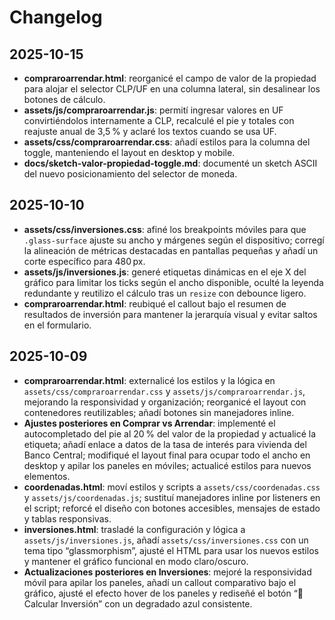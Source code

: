 # Changelog

## 2025-10-15

- **compraroarrendar.html**: reorganicé el campo de valor de la propiedad para alojar el selector CLP/UF en una columna lateral, sin desalinear los botones de cálculo.
- **assets/js/compraroarrendar.js**: permití ingresar valores en UF convirtiéndolos internamente a CLP, recalculé el pie y totales con reajuste anual de 3,5 % y aclaré los textos cuando se usa UF.
- **assets/css/compraroarrendar.css**: añadí estilos para la columna del toggle, manteniendo el layout en desktop y mobile.
- **docs/sketch-valor-propiedad-toggle.md**: documenté un sketch ASCII del nuevo posicionamiento del selector de moneda.

## 2025-10-10

- **assets/css/inversiones.css**: afiné los breakpoints móviles para que `.glass-surface` ajuste su ancho y márgenes según el dispositivo; corregí la alineación de métricas destacadas en pantallas pequeñas y añadí un corte específico para 480 px.
- **assets/js/inversiones.js**: generé etiquetas dinámicas en el eje X del gráfico para limitar los ticks según el ancho disponible, oculté la leyenda redundante y reutilizo el cálculo tras un `resize` con debounce ligero.
- **compraroarrendar.html**: reubiqué el callout bajo el resumen de resultados de inversión para mantener la jerarquía visual y evitar saltos en el formulario.

## 2025-10-09

- **compraroarrendar.html**: externalicé los estilos y la lógica en `assets/css/compraroarrendar.css` y `assets/js/compraroarrendar.js`, mejorando la responsividad y organización; reorganicé el layout con contenedores reutilizables; añadí botones sin manejadores inline.
- **Ajustes posteriores en Comprar vs Arrendar**: implementé el autocompletado del pie al 20 % del valor de la propiedad y actualicé la etiqueta; añadí enlace a datos de la tasa de interés para vivienda del Banco Central; modifiqué el layout final para ocupar todo el ancho en desktop y apilar los paneles en móviles; actualicé estilos para nuevos elementos.
- **coordenadas.html**: moví estilos y scripts a `assets/css/coordenadas.css` y `assets/js/coordenadas.js`; sustituí manejadores inline por listeners en el script; reforcé el diseño con botones accesibles, mensajes de estado y tablas responsivas.
- **inversiones.html**: trasladé la configuración y lógica a `assets/js/inversiones.js`, añadí `assets/css/inversiones.css` con un tema tipo “glassmorphism”, ajusté el HTML para usar los nuevos estilos y mantener el gráfico funcional en modo claro/oscuro.
- **Actualizaciones posteriores en Inversiones**: mejoré la responsividad móvil para apilar los paneles, añadí un callout comparativo bajo el gráfico, ajusté el efecto hover de los paneles y rediseñé el botón “🚀 Calcular Inversión” con un degradado azul consistente.
